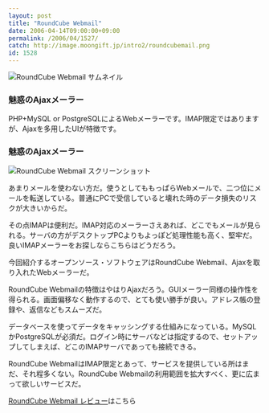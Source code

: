 ```yaml
---
layout: post
title: "RoundCube Webmail"
date: 2006-04-14T09:00:00+09:00
permalink: /2006/04/1527/
catch: http://image.moongift.jp/intro2/roundcubemail.png
id: 1528
---
```

 ![RoundCube Webmail サムネイル](http://image.moongift.jp/intro2/roundcubemail.t.png "RoundCube Webmail サムネイル")
  

### 魅惑のAjaxメーラー
  
PHP+MySQL or PostgreSQLによるWebメーラーです。IMAP限定ではありますが、Ajaxを多用したUIが特徴です。  
<!--more-->  

### 魅惑のAjaxメーラー
  

![RoundCube Webmail スクリーンショット](http://image.moongift.jp/intro2/roundcubemail.png "RoundCube Webmail スクリーンショット")

  

あまりメールを使わない方だ。使うとしてももっぱらWebメールで、二つ位にメールを転送している。普通にPCで受信していると壊れた時のデータ損失のリスクが大きいからだ。

  

その点IMAPは便利だ。IMAP対応のメーラーさえあれば、どこでもメールが見られる。サーバの方がデスクトップPCよりもよっぽど処理性能も高く、堅牢だ。良いIMAPメーラーをお探しならこちらはどうだろう。

  

今回紹介するオープンソース・ソフトウェアはRoundCube Webmail、Ajaxを取り入れたWebメーラーだ。

  

RoundCube Webmailの特徴はやはりAjaxだろう。GUIメーラー同様の操作性を得られる。画面偏移なく動作するので、とても使い勝手が良い。アドレス帳の登録や、返信などもスムーズだ。

  

データベースを使ってデータをキャッシングする仕組みになっている。MySQLかPostgreSQLが必須だ。ログイン時にサーバなどは指定するので、セットアップしてしまえば、どこのIMAPサーバであっても接続できる。

  

RoundCube WebmailはIMAP限定とあって、サービスを提供している所はまだ、それ程多くない。RoundCube Webmailの利用範囲を拡大すべく、更に広まって欲しいサービスだ。

  

[RoundCube Webmail レビュー](http://oss.moongift.jp/review/i-1528.html)はこちら

